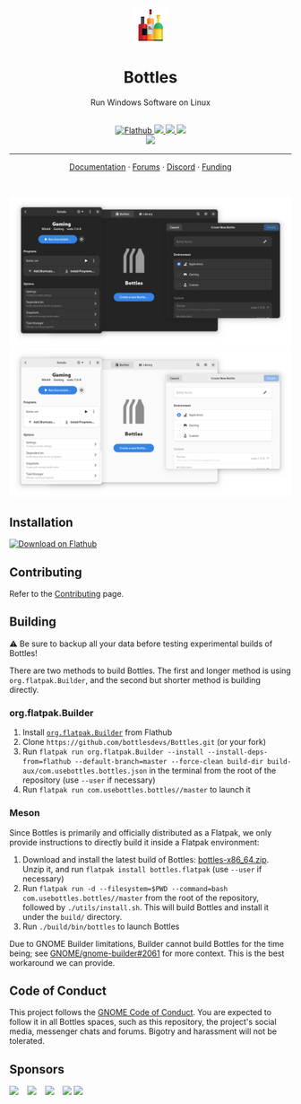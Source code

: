 <div align="center">
  <img src="https://raw.githubusercontent.com/bottlesdevs/Bottles/main/data/icons/hicolor/scalable/apps/com.usebottles.bottles.svg" width="64">
  <h1 align="center">Bottles</h1>
  <p align="center">Run Windows Software on Linux</p>
</div>

<br/>

<div align="center">
  <a href="https://flathub.org/apps/com.usebottles.bottles">
    <img alt="Flathub" src="https://img.shields.io/flathub/downloads/com.usebottles.bottles" />
  </a>
  <a href="https://hosted.weblate.org/engage/bottles">
    <img src="https://hosted.weblate.org/widgets/bottles/-/bottles/svg-badge.svg" />
  </a>
  <a href="https://www.codefactor.io/repository/github/bottlesdevs/bottles/overview/main">
    <img src="https://www.codefactor.io/repository/github/bottlesdevs/bottles/badge/main" />
  </a>
  <a href="https://github.com/bottlesdevs/Bottles/blob/main/LICENSE">
    <img src="https://img.shields.io/badge/License-GPL--3.0-blue.svg">
  </a>
  <br>
  <a href="https://stopthemingmy.app" title="Please do not theme this app">
    <img src="https://stopthemingmy.app/badge.svg">
  </a>

  <hr />

  <a href="https://docs.usebottles.com">Documentation</a> ·
  <a href="https://forum.usebottles.com">Forums</a> · 
  <a href="https://discord.gg/wF4JAdYrTR">Discord</a> · 
  <a href="https://usebottles.com/funding">Funding</a>
</div>

<br/>

![Bottles Dark](docs/screenshot-dark.png#gh-dark-mode-only)![Bottles Light](docs/screenshot-light.png#gh-light-mode-only)

## Installation

<a href='https://flathub.org/apps/com.usebottles.bottles'><img width='240' alt='Download on Flathub' src='https://flathub.org/assets/badges/flathub-badge-en.png'/></a>

## Contributing

Refer to the [Contributing](CONTRIBUTING.md) page.

## Building

⚠️ Be sure to backup all your data before testing experimental builds of Bottles!

There are two methods to build Bottles. The first and longer method is using `org.flatpak.Builder`, and the second but shorter method is building directly.

### org.flatpak.Builder

1. Install [`org.flatpak.Builder`](https://github.com/flathub/org.flatpak.Builder) from Flathub
1. Clone `https://github.com/bottlesdevs/Bottles.git` (or your fork)
1. Run `flatpak run org.flatpak.Builder --install --install-deps-from=flathub --default-branch=master --force-clean build-dir build-aux/com.usebottles.bottles.json` in the terminal from the root of the repository (use `--user` if necessary)
1. Run `flatpak run com.usebottles.bottles//master` to launch it

### Meson

Since Bottles is primarily and officially distributed as a Flatpak, we only provide instructions to directly build it inside a Flatpak environment:

1. Download and install the latest build of Bottles: [bottles-x86_64.zip](https://nightly.link/bottlesdevs/Bottles/workflows/build_flatpak/main/bottles-x86_64.zip). Unzip it, and run `flatpak install bottles.flatpak` (use `--user` if necessary)
2. Run `flatpak run -d --filesystem=$PWD --command=bash com.usebottles.bottles//master` from the root of the repository, followed by `./utils/install.sh`. This will build Bottles and install it under the `build/` directory.
3. Run `./build/bin/bottles` to launch Bottles

Due to GNOME Builder limitations, Builder cannot build Bottles for the time being; see [GNOME/gnome-builder#2061](https://gitlab.gnome.org/GNOME/gnome-builder/-/issues/2061) for more context. This is the best workaround we can provide.

## Code of Conduct
This project follows the [GNOME Code of Conduct](https://wiki.gnome.org/Foundation/CodeOfConduct). You are expected to follow it in all Bottles spaces, such as this repository, the project's social media, messenger chats and forums. Bigotry and harassment will not be tolerated.

## Sponsors
<a href="https://www.jetbrains.com/?from=bottles"><img height="55" src="https://unifiedban.solutions/static/images/jetbrains-logos/jetbrains.png" /></a>&nbsp;&nbsp;&nbsp;
<a href="https://www.gitbook.com/?ref=bottles"><img height="55" src="https://www.gitbook.com/cdn-cgi/image/height=55,fit=contain,dpr=1,format=auto/https%3A%2F%2F2775338190-files.gitbook.io%2F~%2Ffiles%2Fv0%2Fb%2Fgitbook-x-prod.appspot.com%2Fo%2Fspaces%252FNkEGS7hzeqa35sMXQZ4X%252Flogo%252FTO5E3RjWKeaJmYYWMGWV%252Fspaces_gitbook_avatar-rectangle.png%3Falt%3Dmedia%26token%3Da34e957e-f044-4bee-abee-23946d2e9cfb" /></a>&nbsp;&nbsp;&nbsp;
<a href="https://www.linode.com/?from=bottles"><img height="48" src="https://usebottles.com/uploads/linode-brand.png" /></a>&nbsp;&nbsp;&nbsp;
<a href="https://appwrite.io?from=bottles"><img height="48" src="https://usebottles.com/uploads/built-with-appwrite.svg" /></a>
<a href="https://hyperbit.it?from=bottles"><img height="48" src="https://hyperbit.it-mil-1.linodeobjects.com/assets/full_dark_logo/HyperBit_Dark_Extended_Logo.png"/></a>
